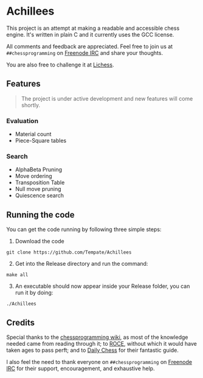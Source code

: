 # Achillees

This project is an attempt at making a readable and accessible chess engine. It's written in plain C and it currently uses the GCC license.

All comments and feedback are appreciated. Feel free to join us at `##chessprogramming` on [Freenode IRC](https://webchat.freenode.net) and share your thoughts.

You are also free to challenge it at [Lichess](https://lichess.org/@/Achillees).

## Features

> The project is under active development and new features will come shortly.

### Evaluation
- Material count
- Piece-Square tables

### Search
- AlphaBeta Pruning
- Move ordering
- Transposition Table
- Null move pruning
- Quiescence search

## Running the code

You can get the code running by following three simple steps:

1. Download the code
```
git clone https://github.com/Tempate/Achillees
```

2. Get into the Release directory and run the command:
```
make all
```

3. An executable should now appear inside your Release folder, you can run it by doing: 
```
./Achillees
```

## Credits

Special thanks to the [chessprogramming wiki](https://www.chessprogramming.org/Main_Page), as most of the knowledge needed came from reading through it; to [ROCE](http://www.rocechess.ch/rocee.html), without which it would have taken ages to pass perft; and to [Daily Chess](https://www.dailychess.com/rival/programming/index.php) for their fantastic guide.

I also feel the need to thank everyone on `##chessprogramming` on [Freenode IRC](https://webchat.freenode.net) for their support, encouragement, and exhaustive help.
